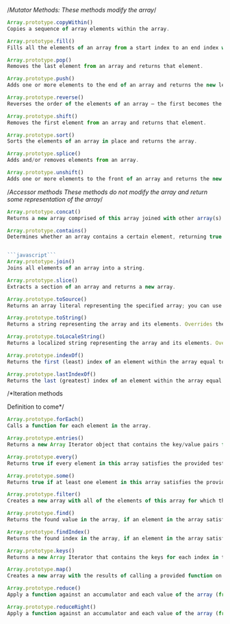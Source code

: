 /*Mutator Methods:
These methods modify the array*/

```javascript
Array.prototype.copyWithin()
Copies a sequence of array elements within the array.
```


```javascript
Array.prototype.fill()
Fills all the elements of an array from a start index to an end index with a static value.
```


```javascript
Array.prototype.pop()
Removes the last element from an array and returns that element.
```

```javascript
Array.prototype.push()
Adds one or more elements to the end of an array and returns the new length of the array.
```


```javascript
Array.prototype.reverse()
Reverses the order of the elements of an array — the first becomes the last, and the last becomes the first.
```


```javascript
Array.prototype.shift()
Removes the first element from an array and returns that element.
```


```javascript
Array.prototype.sort()
Sorts the elements of an array in place and returns the array.
```


```javascript
Array.prototype.splice()
Adds and/or removes elements from an array.
```


```javascript
Array.prototype.unshift()
Adds one or more elements to the front of an array and returns the new length of the array.
```

/*Accessor methods
These methods do not modify the array and return some representation of the array*/


```javascript
Array.prototype.concat()
Returns a new array comprised of this array joined with other array(s) and/or value(s).
```

```javascript
Array.prototype.contains()
Determines whether an array contains a certain element, returning true or false as appropriate.


```javascript```
Array.prototype.join()
Joins all elements of an array into a string.
```

```javascript
Array.prototype.slice()
Extracts a section of an array and returns a new array.
```

```javascript
Array.prototype.toSource()
Returns an array literal representing the specified array; you can use this value to create a new array. Overrides the Object.prototype.toSource() method.
```

```javascript
Array.prototype.toString()
Returns a string representing the array and its elements. Overrides the Object.prototype.toString() method.
```

```javascript
Array.prototype.toLocaleString()
Returns a localized string representing the array and its elements. Overrides the Object.prototype.toLocaleString() method.
```

```javascript
Array.prototype.indexOf()
Returns the first (least) index of an element within the array equal to the specified value, or -1 if none is found.
```

```javascript
Array.prototype.lastIndexOf()
Returns the last (greatest) index of an element within the array equal to the specified value, or -1 if none is found.
```
/*Iteration methods

Definition to come*/

```javascript
Array.prototype.forEach()
Calls a function for each element in the array.
```

```javascript
Array.prototype.entries()
Returns a new Array Iterator object that contains the key/value pairs for each index in the array.
```

```javascript
Array.prototype.every()
Returns true if every element in this array satisfies the provided testing function.
```

```javascript
Array.prototype.some()
Returns true if at least one element in this array satisfies the provided testing function.
```

```javascript
Array.prototype.filter()
Creates a new array with all of the elements of this array for which the provided filtering function returns true.
```

```javascript
Array.prototype.find()
Returns the found value in the array, if an element in the array satisfies the provided testing function or undefined if not found.
```

```javascript
Array.prototype.findIndex()
Returns the found index in the array, if an element in the array satisfies the provided testing function or -1 if not found.
```

```javascript
Array.prototype.keys()
Returns a new Array Iterator that contains the keys for each index in the array.
```

```javascript
Array.prototype.map()
Creates a new array with the results of calling a provided function on every element in this array.
```

```javascript
Array.prototype.reduce()
Apply a function against an accumulator and each value of the array (from left-to-right) as to reduce it to a single value.
```

```javascript
Array.prototype.reduceRight()
Apply a function against an accumulator and each value of the array (from right-to-left) as to reduce it to a single value.
```
